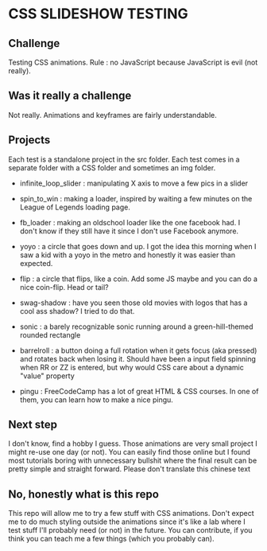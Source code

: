 # CSS SLIDESHOW TESTING

## Challenge

Testing CSS animations. Rule : no JavaScript because JavaScript is evil (not really).

## Was it really a challenge

Not really. Animations and keyframes are fairly understandable.

## Projects

Each test is a standalone project in the src folder. Each test comes in a separate folder with a CSS folder and sometimes an img folder.

- infinite_loop_slider : manipulating X axis to move a few pics in a slider

- spin_to_win : making a loader, inspired by waiting a few minutes on the League of Legends loading page.

- fb_loader : making an oldschool loader like the one facebook had. I don't know if they still have it since I don't use Facebook anymore.

- yoyo : a circle that goes down and up. I got the idea this morning when I saw a kid with a yoyo in the metro and honestly it was easier than expected.

- flip : a circle that flips, like a coin. Add some JS maybe and you can do a nice coin-flip. Head or tail?

- swag-shadow : have you seen those old movies with logos that has a cool ass shadow? I tried to do that.

- sonic : a barely recognizable sonic running around a green-hill-themed rounded rectangle

- barrelroll : a button doing a full rotation when it gets focus (aka pressed) and rotates back when losing it. Should have been a input field spinning when RR or ZZ is entered, but why would CSS care about a dynamic "value" property

- pingu : FreeCodeCamp has a lot of great HTML & CSS courses. In one of them, you can learn how to make a nice pingu.

## Next step

I don't know, find a hobby I guess.
Those animations are very small project I might re-use one day (or not).
You can easily find those online but I found most tutorials boring with unnecessary bullshit where the final result can be pretty simple and straight forward.
Please don't translate this chinese text

## No, honestly what is this repo

This repo will allow me to try a few stuff with CSS animations.
Don't expect me to do much styling outside the animations since it's like a lab where I test stuff I'll probably need (or not) in the future. You can contribute, if you think you can teach me a few things (which you probably can).
